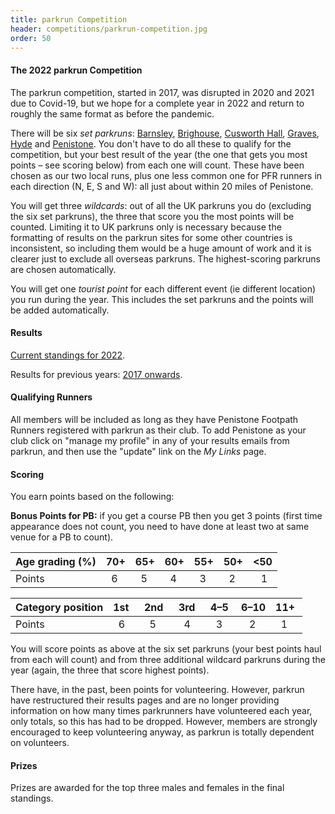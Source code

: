 ```yaml
---
title: parkrun Competition
header: competitions/parkrun-competition.jpg
order: 50
---
```


#### The 2022 parkrun Competition

The parkrun competition, started in 2017, was disrupted in 2020 and 2021 due to Covid-19, but we hope for a complete year in 2022 and return to roughly the same format as before the pandemic.

There will be six _set parkruns_: [Barnsley](https://www.parkrun.org.uk/barnsley/), [Brighouse](https://www.parkrun.org.uk/brighouse/), [Cusworth Hall](https://www.parkrun.org.uk/cusworthhall/), [Graves](https://www.parkrun.org.uk/graves/), [Hyde](https://www.parkrun.org.uk/hyde/) and [Penistone](https://www.parkrun.org.uk/penistone/). You don't have to do all these to qualify for the competition, but your best result of the year (the one that gets you most points – see scoring below) from each one will count. These have been chosen as our two local runs, plus one less common one for PFR runners in each direction (N, E, S and W): all just about within 20 miles of Penistone.

You will get three _wildcards_: out of all the UK parkruns you do (excluding the six set parkruns), the three that score you the most points will be counted. Limiting it to UK parkruns only is necessary because the formatting of results on the parkrun sites for some other countries is inconsistent, so including them would be a huge amount of work and it is clearer just to exclude all overseas parkruns. The highest-scoring parkruns are chosen automatically.

You will get one _tourist point_ for each different event (ie different location) you run during the year. This includes the set parkruns and the points will be added automatically.

#### Results

[Current standings for 2022](http://results.pfrac.co.uk/parkrun2022/Overall.html).

Results for previous years: [2017 onwards](http://results.pfrac.co.uk).

#### Qualifying Runners

All members will be included as long as they have Penistone Footpath Runners registered with parkrun as their club. To add Penistone as your club click on "manage my profile" in any of your results emails from parkrun, and then use the "update" link on the _My Links_ page.

#### Scoring

You earn points based on the following:

**Bonus Points for PB:** if you get a course PB then you get 3 points (first time appearance does not count, you need to have done at least two at same venue for a PB to count).

| Age grading (%) | 70+           | 65+           | 60+           | 55+           | 50+           | &lt;50              |
| --------------- | ------------- | ------------- | ------------- | ------------- | ------------- | ------------------- |
| Points          | &nbsp;&nbsp;6 | &nbsp;&nbsp;5 | &nbsp;&nbsp;4 | &nbsp;&nbsp;3 | &nbsp;&nbsp;2 | &nbsp;&nbsp;&nbsp;1 |

| Category position | 1st&nbsp;&nbsp;     | 2nd&nbsp;&nbsp; | 3rd&nbsp;&nbsp; | 4–5&nbsp;     | 6–10                | 11+&nbsp;     |
| ----------------- | ------------------- | --------------- | --------------- | ------------- | ------------------- | ------------- |
| Points            | &nbsp;&nbsp;6&nbsp; | &nbsp;&nbsp;5   | &nbsp;&nbsp;4   | &nbsp;&nbsp;3 | &nbsp;&nbsp;&nbsp;2 | &nbsp;&nbsp;1 |

You will score points as above at the six set parkruns (your best points haul from each will count) and from three additional wildcard parkruns during the year (again, the three that score highest points).

There have, in the past, been points for volunteering. However, parkrun have restructured their results pages and are no longer providing information on how many times parkrunners have volunteered each year, only totals, so this has had to be dropped. However, members are strongly encouraged to keep volunteering anyway, as parkrun is totally dependent on volunteers.

#### Prizes

Prizes are awarded for the top three males and females in the final standings.
